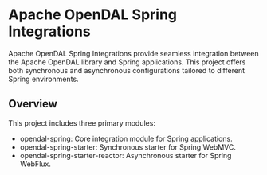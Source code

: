 # Apache OpenDAL Spring Integrations

Apache OpenDAL Spring Integrations provide seamless integration between the Apache OpenDAL library and Spring applications. This project offers both synchronous and asynchronous configurations tailored to different Spring environments.

## Overview

This project includes three primary modules:

- opendal-spring: Core integration module for Spring applications.
- opendal-spring-starter: Synchronous starter for Spring WebMVC.
- opendal-spring-starter-reactor: Asynchronous starter for Spring WebFlux.
